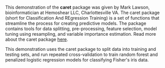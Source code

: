This demonstration of the **caret** package was given by Mark Lawson, bioinformatician at Hemoshear LLC, Charlottesville VA. The caret package (short for Classification And REgression Training) is a set of functions that streamline the process for creating predictive models. The package contains tools for data splitting, pre-processing, feature selection, model tuning using resampling, and variable importance estimation. Read more about the caret package [here](http://topepo.github.io/caret/index.html).

This demonstration uses the caret package to split data into training and testing sets, and run repeated cross-validation to train random forest and penalized logistic regression models for classifying Fisher's iris data.
